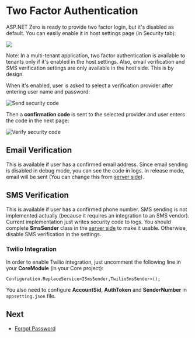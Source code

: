 # Two Factor Authentication

ASP.NET Zero is ready to provide two factor login, but it's disabled as default. You can easily enable it in host settings page (in Security tab):

<img src="D:/Github/documents/docs/en/images/lockout-two-factor-settings-1.png" class="img-thumbnail" />

Note: In a multi-tenant application, two factor authentication is available to tenants only if it's enabled in the host settings. Also, email verification and SMS verification settings are only available in the host side. This is by design.

When it's enabled, user is asked to select a verification provider after entering user name and password:

<img src="D:/Github/documents/docs/en/images/send-security-code-1.png" alt="Send security code" class="img-thumbnail" />

Then a **confirmation code** is sent to the selected provider and user enters the code in the next page:

<img src="D:/Github/documents/docs/en/images/verify-security-code-1.png" alt="Verify security code" class="thumbnail" />

## Email Verification

This is available if user has a confirmed email address. Since email sending is disabled in debug mode, you can see the code in logs. In release mode, email will be sent (You can change this from [server side](Features-Mvc-Core-Two-Factor-Authentication)).

## SMS Verification

This is available if user has a confirmed phone number. SMS sending is not implemented actually (because it requires an integration to an SMS vendor). Current implementation just writes security code to logs. You
should complete **SmsSender** class in the [server side](Features-Mvc-Core-Two-Factor-Authentication) to make it usable. Otherwise, disable SMS verification in the settings.

### Twilio Integration

In order to enable Twilio integration, just uncomment the following line in your **CoreModule** (in your Core project):

```
Configuration.ReplaceService<ISmsSender,TwilioSmsSender>();
```

You also need to configure **AccountSid**, **AuthToken** and **SenderNumber** in `appsetting.json` file.

## Next

* [Forgot Password](Features-Angular-Forgot-Password)